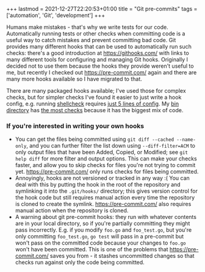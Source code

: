 +++
lastmod = 2021-12-27T22:20:53+01:00
title = "Git pre-commits"
tags = ['automation', 'Git', 'development']
+++

Humans make mistakes - that's why we write tests for our code. Automatically
running tests or other checks when committing code is a useful way to catch
mistakes and prevent committing bad code. Git provides many different hooks that
can be used to automatically run such checks: there's a good introduction at
<https://githooks.com/> with links to many different tools for configuring and
managing Git hooks. Originally I decided not to use them because the hooks they
provide weren't useful to me, but recently I checked out
<https://pre-commit.com/> again and there are many more hooks available so I
have migrated to that.

There are many packaged hooks available; I've used those for complex checks, but
for simpler checks I've found it easier to just write a hook config, e.g.
running [shellcheck](https://www.shellcheck.net/) requires [just 5 lines of
config](https://github.com/tobinjt/bin/blob/ad5b57afa03d650ac657249c886300d581a8c60f/.pre-commit-config.yaml#L45-L49).
My [bin directory](https://github.com/tobinjt/bin/) has [the most
checks](https://github.com/tobinjt/bin/blob/master/.pre-commit-config.yaml)
because it has the biggest mix of code.

### If you're interested in writing your own hooks

- You can get the files being committed using `git diff --cached --name-only`,
  and you can further filter the list down using `--diff-filter=ACM` to only
  output files that have been Added, Copied, or Modified; see `git help diff`
  for more filter and output options. This can make your checks faster, and
  allow you to skip checks for files you're not trying to commit yet.
  <https://pre-commit.com/> only runs checks for files being committed.
- Annoyingly, hooks are not versioned or tracked in any way :( You can deal with
  this by putting the hook in the root of the repository and symlinking it into
  the `.git/hooks/` directory; this gives version control for the hook code but
  still requires manual action every time the repository is cloned to create the
  symlink. <https://pre-commit.com/> also requires manual action when the
  repository is cloned.
- A warning about git pre-commit hooks: they run with whatever contents are in
  your local directory, so if you're partially committing they might pass
  incorrectly. E.g. if you modify `foo.go` and `foo_test.go`, but you're only
  committing `foo_test.go`, `go test` will pass in a pre-commit but won't pass
  on the committed code because your changes to `foo.go` won't have been
  committed. This is one of the problems that <https://pre-commit.com/> saves
  you from - it stashes uncommitted changes so that checks run against only the
  code being committed.

